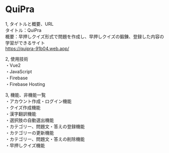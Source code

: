# QuiPra

1, タイトルと概要、URL<br>
タイトル：QuiPra<br>
概要：早押しクイズ形式で問題を作成し、早押しクイズの鍛錬、登録した内容の学習ができるサイト<br>
https://quipra-91b04.web.app/<br>

2, 使用技術<br>
・Vue2<br>
・JavaScript<br>
・Firebase<br>
・Firebase Hosting<br>

3, 機能、非機能一覧<br>
・アカウント作成・ログイン機能<br>
・クイズ作成機能<br>
・漢字翻訳機能<br>
・選択肢の自動選出機能<br>
・カテゴリー、問題文・答えの登録機能<br>
・カテゴリーの更新機能<br>
・カテゴリー、問題文・答えの削除機能<br>
・早押しクイズ機能<br>
